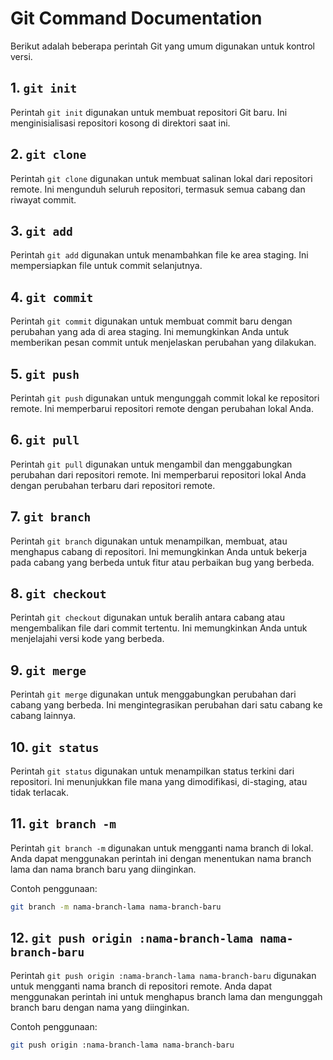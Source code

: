 # Git Command Documentation

Berikut adalah beberapa perintah Git yang umum digunakan untuk kontrol versi.

## 1. `git init`

Perintah `git init` digunakan untuk membuat repositori Git baru. Ini menginisialisasi repositori kosong di direktori saat ini.

## 2. `git clone`

Perintah `git clone` digunakan untuk membuat salinan lokal dari repositori remote. Ini mengunduh seluruh repositori, termasuk semua cabang dan riwayat commit.

## 3. `git add`

Perintah `git add` digunakan untuk menambahkan file ke area staging. Ini mempersiapkan file untuk commit selanjutnya.

## 4. `git commit`

Perintah `git commit` digunakan untuk membuat commit baru dengan perubahan yang ada di area staging. Ini memungkinkan Anda untuk memberikan pesan commit untuk menjelaskan perubahan yang dilakukan.

## 5. `git push`

Perintah `git push` digunakan untuk mengunggah commit lokal ke repositori remote. Ini memperbarui repositori remote dengan perubahan lokal Anda.

## 6. `git pull`

Perintah `git pull` digunakan untuk mengambil dan menggabungkan perubahan dari repositori remote. Ini memperbarui repositori lokal Anda dengan perubahan terbaru dari repositori remote.

## 7. `git branch`

Perintah `git branch` digunakan untuk menampilkan, membuat, atau menghapus cabang di repositori. Ini memungkinkan Anda untuk bekerja pada cabang yang berbeda untuk fitur atau perbaikan bug yang berbeda.

## 8. `git checkout`

Perintah `git checkout` digunakan untuk beralih antara cabang atau mengembalikan file dari commit tertentu. Ini memungkinkan Anda untuk menjelajahi versi kode yang berbeda.

## 9. `git merge`

Perintah `git merge` digunakan untuk menggabungkan perubahan dari cabang yang berbeda. Ini mengintegrasikan perubahan dari satu cabang ke cabang lainnya.

## 10. `git status`

Perintah `git status` digunakan untuk menampilkan status terkini dari repositori. Ini menunjukkan file mana yang dimodifikasi, di-staging, atau tidak terlacak.

## 11. `git branch -m`

Perintah `git branch -m` digunakan untuk mengganti nama branch di lokal. Anda dapat menggunakan perintah ini dengan menentukan nama branch lama dan nama branch baru yang diinginkan.

Contoh penggunaan:
```bash
git branch -m nama-branch-lama nama-branch-baru
```

## 12. `git push origin :nama-branch-lama nama-branch-baru`

Perintah `git push origin :nama-branch-lama nama-branch-baru` digunakan untuk mengganti nama branch di repositori remote. Anda dapat menggunakan perintah ini untuk menghapus branch lama dan mengunggah branch baru dengan nama yang diinginkan.

Contoh penggunaan:
```bash
git push origin :nama-branch-lama nama-branch-baru
```


